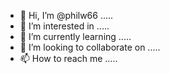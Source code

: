 - 👋 Hi, I’m @philw66 .....
- 👀 I’m interested in .....
- 🌱 I’m currently learning .....
- 💞️ I’m looking to collaborate on .....
- 📫 How to reach me .....

<!---
philw66/philw66 is a ✨ special ✨ repository because its `README.md` (this file) appears on your GitHub profile.
You can click the Preview link to take a look at your changes.
--->
